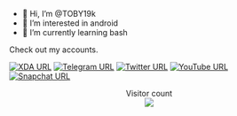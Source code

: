 - 👋 Hi, I’m @TOBY19k
- 👀 I’m interested in android 
- 🌱 I’m currently learning bash 

Check out my accounts.

[![XDA URL](https://img.shields.io/twitter/url?label=XDA%20Developers&logo=XDA-Developers&style=social&url=https://forum.xda-developers.com/m/toby19k.12326709/)](https://forum.xda-developers.com/m/toby19k.12326709/)
[![Telegram URL](https://img.shields.io/twitter/url?label=Telegram&logo=telegram&style=social&url=https://t.me/TOBY19k)](https://t.me/TOBY19k)
[![Twitter URL](https://img.shields.io/twitter/url?label=Twitter&logo=Twitter&style=social&url=https://twitter.com/TOBY19k?t=xmjOHANujSjakPato5zNkw&s=09)](https://twitter.com/TOBY19k?t=xmjOHANujSjakPato5zNkw&s=09)
[![YouTube URL](https://img.shields.io/twitter/url?label=YouTube&logo=YouTube&style=social&url=https://www.youtube.com/@TOBY19k)](https://www.youtube.com/@TOBY19k)
[![Snapchat URL](https://img.shields.io/twitter/url?label=Snapchat&logo=Snapchat&style=social&url=https://www.snapchat.com/add/toby-19k?share_id=J9FNXoH9MT4&locale=en-US)](https://www.snapchat.com/add/toby-19k?share_id=J9FNXoH9MT4&locale=en-US)
<p align="center"> 
  Visitor count<br>
  <img src="https://profile-counter.glitch.me/TOBY19k/count.svg" />
</p>
<!---
TOBY19k/TOBY19k is a ✨ special ✨ repository because its `README.md` (this file) appears on your GitHub profile.
You can click the Preview link to take a look at your changes.
--->
